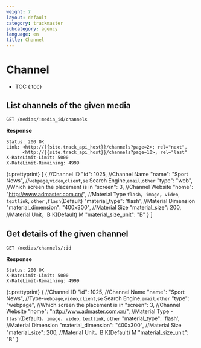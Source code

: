 ```yaml
---
weight: 7
layout: default
category: trackmaster
subcategory: agency
language: en
title: Channel
---
```


# Channel

* TOC
{:toc}


## List channels of the given media

    GET /medias/:media_id/channels

**Response**

    Status: 200 OK
    Link: <http://{{site.track_api_host}}/channels?page=2>; rel="next",
          <http://{{site.track_api_host}}/channels?page=10>; rel="last"
    X-RateLimit-Limit: 5000
    X-RateLimit-Remaining: 4999

{:.prettyprint}
    [
       {
            //Channel ID
            "id": 1025,
            //Channel Name
            "name": "Sport News",
            //`webpage`,`video`,`client`,`se` Search Engine,`email`,`other` 
            "type": "web",
            //Which screen the placement is in
            "screen": 3,
            //Channel Website
            "home": "http://www.admaster.com.cn/",
            //Material Type `flash`，`image`，`video`, `textlink`, `other` ,`flash`(Default)
            "material_type": 'flash',
            //Material Dimension
            "material_dimension": "400x300",
            //Material Size
            "material_size": 200,
            //Material Unit，B K(Default) M
            "material_size_unit": "B"
        }
    ]

## Get details of the given channel

    GET /medias/channels/:id

**Response**

    Status: 200 OK
    X-RateLimit-Limit: 5000
    X-RateLimit-Remaining: 4999

{:.prettyprint}
    {
        //Channel ID
        "id": 1025,
        //Channel Name
        "name": "Sport News",
        //Type-`webpage`,`video`,`client`,`se` Search Engine,`email`,`other` 
        "type": "webpage",
        //Which screen the placement is in
        "screen": 3,
        //Channel Website
        "home": "http://www.admaster.com.cn/",
        //Material Type -`flash`(Default)，`image`，`video`, `textlink`, `other`
        "material_type": 'flash',
        //Material Dimension
        "material_dimension": "400x300",
        //Material Size
        "material_size": 200,
        //Material Unit，B K(Default) M
        "material_size_unit": "B"
    }


